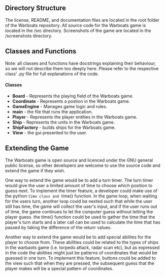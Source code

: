 ## Directory Structure

  The license, README, and documentation files are located in the root folder of the Warboats repository.
  All source code for the Warboats game is located in the /src directory.
  Screenshots of the game are located in the /screenshots directory.

## Classes and Functions

Note: all classes and functions have docstrings explaining their behaviour, so we will not describe them too deeply here. Please refer to the respective class' .py file for full explanations of the code.

#### Classes

- **Board** - Represents the playing field of the Warboats game.
- **Coordinate** - Represents a postion in the Warboats game.
- **GameEngine** - Manages game logic and rules.
- **main** - the file that runs the application.
- **Player** - Represents the player entities in the Warboats game.
- **Ship** - Represents the units in the Warboats game.
- **ShipFactory** - builds ships for the Warboats game.
- **View** - the gui presented to the user.

## Extending the Game

  The Warboats game is open source and licenced under the GNU general public license, so other developers are welcome to use the source code and extend the game if they wish.

  One way to extend the game would be to add a turn timer. The turn timer would give the user a limited amount of time to choose which position to guess next. To implement the timer feature, a developer could make use of the python ```time class and ```time() function. In the game loop, when waiting for the users turn, another loop could be nexted such that while the user still has time, the game will collect the user's input, and if the user runs out of time, the game continues to let the computer guess without letting the player guess. the time() function could be used to gather the time that the player's turn starts and a later call can be used to calculate the time that has passed by taking the difference of the retunr values.

  Another way to extend the game would be to add special abilites for the player to choose from. These abilities could be related to the types of ships in the warbaots game (i.e. torpedo attack, radar scan etc), but as expressed in the code the abilities might just be patterns of coordinates that would be guessed in one turn. To implement this feature, buttons could be added to the view such that when they are pressed, the subsequent guess that the player makes will be a special pattern of coordinates.
